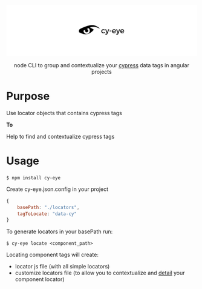 <div align="center">

![banner](./public/banner.png)

node CLI to group and contextualize your [cypress](https://www.cypress.io/) data tags in angular projects

</div>

# Purpose

Use locator objects that contains cypress tags

**To**

Help to find and contextualize cypress tags

# Usage

```
$ npm install cy-eye
```

Create cy-eye.json.config in your project

```js
{
    basePath: "./locators",
    tagToLocate: "data-cy"
}
```

To generate locators in your basePath run:

```
$ cy-eye locate <component_path>
```

Locating component tags will create:

- locator js file (with all simple locators)
- customize locators file (to allow you to contextualize and [detail](https://github.com/JeanMenezees/cy-eye#Detailing) your component locator)

